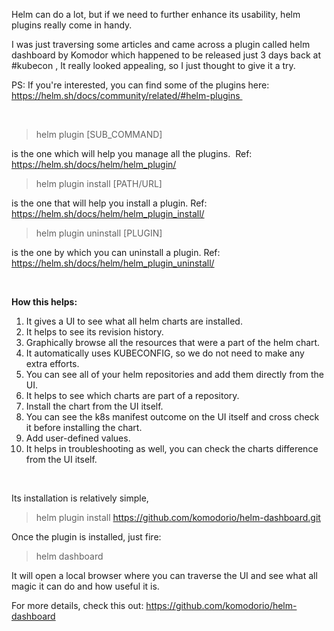Helm can do a lot, but if we need to further enhance its usability, helm plugins really come in handy.

I was just traversing some articles and came across a plugin called helm dashboard by Komodor which happened to be released just 3 days back at #kubecon , It really looked appealing, so I just thought to give it a try.

PS: If you're interested, you can find some of the plugins here: https://helm.sh/docs/community/related/#helm-plugins 

</br>

>helm plugin [SUB_COMMAND]

is the one which will help you manage all the plugins. 
Ref: https://helm.sh/docs/helm/helm_plugin/

>helm plugin install [PATH/URL]

is the one that will help you install a plugin.
Ref: https://helm.sh/docs/helm/helm_plugin_install/

>helm plugin uninstall [PLUGIN]

is the one by which you can uninstall a plugin.
Ref: https://helm.sh/docs/helm/helm_plugin_uninstall/

</br>

**How this helps:**
1. It gives a UI to see what all helm charts are installed. 
2. It helps to see its revision history. 
4. Graphically browse all the resources that were a part of the helm chart. 
5. It automatically uses KUBECONFIG, so we do not need to make any extra efforts. 
6. You can see all of your helm repositories and add them directly from the UI.
7. It helps to see which charts are part of a repository. 
8. Install the chart from the UI itself. 
9. You can see the k8s manifest outcome on the UI itself and cross check it before installing the chart. 
10. Add user-defined values.
11. It helps in troubleshooting as well, you can check the charts difference from the UI itself.

</br>

Its installation is relatively simple, 

>helm plugin install https://github.com/komodorio/helm-dashboard.git

Once the plugin is installed, just fire:

>helm dashboard 

It will open a local browser where you can traverse the UI and see what all magic it can do and how useful it is.

For more details, check this out: https://github.com/komodorio/helm-dashboard 
